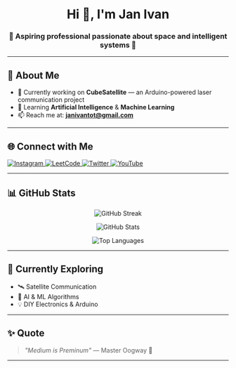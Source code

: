 <h1 align="center">Hi 👋, I'm Jan Ivan</h1>
<h3 align="center">🚀 Aspiring professional passionate about space and intelligent systems 🤖</h3>

---

## 🌟 About Me

- 🔭 Currently working on **CubeSatellite** — an Arduino-powered laser communication project  
- 🌱 Learning **Artificial Intelligence** & **Machine Learning**  
- 📫 Reach me at: **janivantot@gmail.com**

---

## 🌐 Connect with Me

<p align="left">
  <a href="https://instagram.com/janvanmon" target="_blank">
    <img src="https://img.shields.io/badge/Instagram-%23E4405F.svg?&style=for-the-badge&logo=instagram&logoColor=white" alt="Instagram"/>
  </a>
  <a href="https://www.leetcode.com/janivan" target="_blank">
    <img src="https://img.shields.io/badge/LeetCode-%23FFA116.svg?&style=for-the-badge&logo=leetcode&logoColor=white" alt="LeetCode"/>
  </a>
  <a href="https://twitter.com/caramel_jan" target="_blank">
    <img src="https://img.shields.io/badge/Twitter-%231DA1F2.svg?&style=for-the-badge&logo=twitter&logoColor=white" alt="Twitter"/>
  </a>
  <a href="https://www.youtube.com/c/@ivan-vy6ef" target="_blank">
    <img src="https://img.shields.io/badge/YouTube-%23FF0000.svg?&style=for-the-badge&logo=youtube&logoColor=white" alt="YouTube"/>
  </a>
</p>

---

## 📊 GitHub Stats

<p align="center">
  <img src="https://github-readme-streak-stats.herokuapp.com?user=johnivn&theme=tokyonight&hide_border=true" alt="GitHub Streak" />
</p>

<p align="center">
  <img src="https://github-readme-stats.vercel.app/api?username=johnivn&show_icons=true&theme=tokyonight&hide_border=true" alt="GitHub Stats" />
</p>

<p align="center">
  <img src="https://github-readme-stats.vercel.app/api/top-langs?username=johnivn&layout=compact&theme=tokyonight&hide_border=true" alt="Top Languages" />
</p>

---

## 🧠 Currently Exploring
- 🛰️ Satellite Communication
- 🤖 AI & ML Algorithms
- 💡 DIY Electronics & Arduino

---

## ✨ Quote
> *"Medium is Preminum"* — Master Oogway 🐢

---
